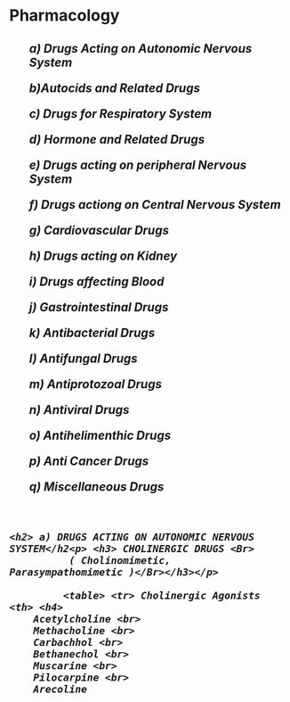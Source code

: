<h1> Pharmacology</h1>
<p> <h2> <i> <ul> 
a) Drugs Acting on Autonomic Nervous System <br>

b)Autocids and Related Drugs <br>

c) Drugs for Respiratory System <br>

d) Hormone and Related Drugs <br>

e) Drugs acting on peripheral Nervous System <br>

f) Drugs actiong on Central Nervous System <br>

g) Cardiovascular Drugs <br>

h) Drugs acting on Kidney <br>

i) Drugs affecting Blood <br>

j) Gastrointestinal Drugs <br>

k) Antibacterial Drugs <br>

l) Antifungal Drugs <br>

m) Antiprotozoal Drugs <br>

n) Antiviral Drugs <br>

o) Antihelimenthic Drugs <br>

p) Anti Cancer Drugs  <br>

q) Miscellaneous Drugs </ul>   



<Br>
    
    
    <h2> a) DRUGS ACTING ON AUTONOMIC NERVOUS SYSTEM</h2<p> <h3> CHOLINERGIC DRUGS <Br>
              ( Cholinomimetic, Parasympathomimetic )</Br></h3></p>

             <table> <tr> Cholinergic Agonists <th> <h4> 
        Acetylcholine <br>
        Methacholine <br>
        Carbachhol <br>
        Bethanechol <br>
        Muscarine <br>
        Pilocarpine <br>
        Arecoline 
</h4></th></tr> </table> 
</Br>
    </ul>
</i>
</h2>
</p>

<!---
Dr-Mannitol/Dr-Mannitol is a ✨ special ✨ repository because its `README.md` (this file) appears on your GitHub profile.
You can click the Preview link to take a look at your changes.
--->
